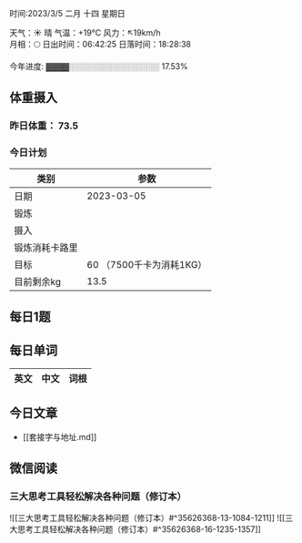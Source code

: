 

时间:2023/3/5 二月 十四 星期日

天气：☀️   晴 气温：+19°C 风力：↖19km/h  
月相：🌕 日出时间：06:42:25 日落时间：18:28:38

今年进度: ▓▓▓▓░░░░░░░░░░░░░░░░ 17.53%

## 体重摄入

### 昨日体重： 73.5
### 今日计划
| 类别           | 参数                    |
| -------------- | ----------------------- |
| 日期           | 2023-03-05               |
| 锻炼           |               |
| 摄入           |  |
| 锻炼消耗卡路里 | |
| 目标           | 60      （7500千卡为消耗1KG）                |
| 目前剩余kg               |      13.5                    |

## 每日1题


## 每日单词

| 英文       | 中文       |词根|
| ---------- | ---------- | ---|


## 今日文章

- [[套接字与地址.md]]


## 微信阅读

<!-- start of weread -->

### 三大思考工具轻松解决各种问题（修订本）
![[三大思考工具轻松解决各种问题（修订本）#^35626368-13-1084-1211]]
![[三大思考工具轻松解决各种问题（修订本）#^35626368-16-1235-1357]]

<!-- end of weread -->
